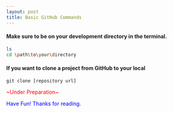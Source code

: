 ```yaml
---
layout: post
title: Basic GitHub Commands
---
```


#### Make sure to be on your development directory in the terminal.
```bash
ls
cd \path\to\your\directory
```

#### If you want to clone a project from GitHub to your local
```git
git clone [repository url]
```
<span style="color:red">~Under Preparation~  </span>

<span style="color:blue">
	Have Fun!  
	Thanks for reading.
</span>
